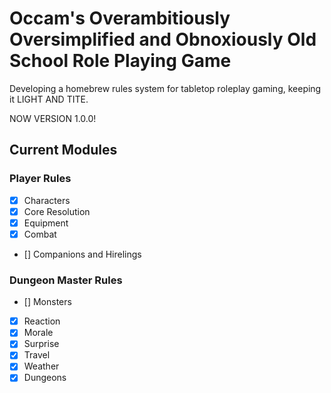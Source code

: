 # Occam's Overambitiously Oversimplified and Obnoxiously Old School Role Playing Game
Developing a homebrew rules system for tabletop roleplay gaming, keeping it LIGHT AND TITE.

NOW VERSION 1.0.0!

## Current Modules
### Player Rules
- [x] Characters
- [x] Core Resolution
- [x] Equipment
- [x] Combat
- [] Companions and Hirelings
### Dungeon Master Rules
- [] Monsters
- [x] Reaction
- [x] Morale
- [x] Surprise
- [x] Travel
- [x] Weather
- [x] Dungeons
